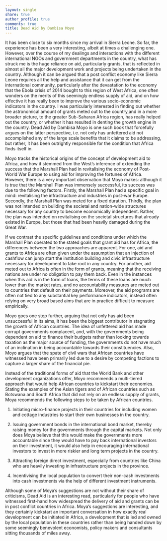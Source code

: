 ```yaml
---
layout: single 
share: true 
author_profile: true 
comments: true
title: Dead Aid by Dambisa Moyo
--- 
```




It has been close to six months since my arrival in Sierra Leone. So far, the experience has been a very interesting, albeit at times a challenging one. However, over the course of my dealings and interactions with the different international NGOs and government departments in the country, what has struck me is the huge reliance on aid, particularly grants, that is reflected in almost all the major development work and projects being undertaken in the country. Although it can be argued that a post conflict economy like Sierra Leone requires all the help and assistance that it can get from the international community, particularly after the devastation to the economy that the Ebola crisis of 2014 bought to this region of West Africa, one often wonders on the merits of this seemingly endless supply of aid, and on how effective it has really been to improve the various socio-economic indicators in the country. I was particularly interested in finding out whether the astronomical amount of grants meted out to the country,and in a more broader picture, to the greater Sub-Saharan Africa region, has really helped out the country, or whether it has resulted in denting the growth engine in the country. Dead Aid by Dambisa Moyo is one such book that forcefully argues on the latter perspective, i.e. not only has unfettered aid not accomplished any of the large scale benefits that it claims to be addressing, but rather, it has been outrightly responsible for the condition that Africa finds itself in.

Moyo tracks the historical origins of the concept of development aid to Africa, and how it stemmed from the West’s inference of extending the success that the Marshall Plan had in revitalising the economy of Post-World War Europe to using aid for improving the fortunes of Africa. However, there is a very important observation that Moyo makes: although it is true that the Marshall Plan was immensely successful, its success was due to the following factors. Firstly, the Marshall Plan had a specific goal in mind: revitalising the infrastructure and industries in post-war Europe. Secondly, the Marshall Plan was meted for a fixed duration. Thirdly, the plan was not intended on building the societal and nation-wide structures necessary for any country to become economically independent. Rather, the plan was intended on revitalising on the societal structures that already existed in Europe, but those that had been heavily damaged during the Great War.

If we contrast the specific guidelines and conditions under which the Marshall Plan operated to the stated goals that grant aid has for Africa, the differences between the two approaches are apparent. For one, aid and grants to Africa are often given under the assumption that an injection of cashflow can jump start the institution building and civic infrastructure necessary for development to take root in any country. For another, aid meted out to Africa is often in the form of grants, meaning that the receiving nations are under no obligation to pay them back. Even in the instances when this aid is in the form of loans, the terms of these loans are much lower than the market rates, and no accountability measures are meted out to countries that default on their payments. Moreover, the aid programs are often not tied to any substantial key performance indicators, instead often relying on very broad based aims that are in practice difficult to measure empirically.

Moyo goes one step further, arguing that not only has aid been unsuccessful in its aims, it has been the biggest contributor in stagnating the growth of African countries. The idea of unfettered aid has made corrupt governments complacent, and, with the governments being dependent on aid to finance their budgets rather than looking towards taxation as the major source of funding, the governments do not have much of an inclination in being accountable towards their constituencies. Also, Moyo argues that the spate of civil wars that African countries have witnessed have been primarily led due to a desire by competing factions to capture a larger share of the financial pie.

Instead of the traditional forms of aid that the World Bank and other development organizations offer, Moyo recommends a multi-tiered approach that would help African countries to kickstart their economies. Stating the examples of the Asian tigers and of African countries such as Botswana and South Africa that did not rely on an endless supply of grants, Moya recommends the following steps to be taken by African countries.

1. Initiating micro-finance projects in their countries for including women and cottage industries to start their own businesses in the country.

2. Issuing government bonds in the international bond market, thereby raising money for the governments through the capital markets. Not only does Moya believe that this would make the governments more accountable since they would have to pay back international investors on their investment, it would also help in encouraging international investors to invest in more riskier and long term projects in the country.

3. Attracting foreign direct investment, especially from countries like China who are heavily investing in infrastructure projects in the province.

4. Incentivising the local population to convert their non-cash investments into cash investments via the help of different  investment instruments.

Although some of Moya’s suggestions are not without their share of criticisms, Dead Aid is an interesting read, particularly for people who have witnessed first-hand how widespread the delivery of aid and grants can be in post conflict countries in Africa. Moya’s suggestions are interesting, and they certainly kickstart an important conversation in how exactly real development can be initiated in Africa, a development that is led and owned by the local population in these countries rather than being handed down by some seemingly benevolent economists, policy makers and consultants sitting thousands of miles away.